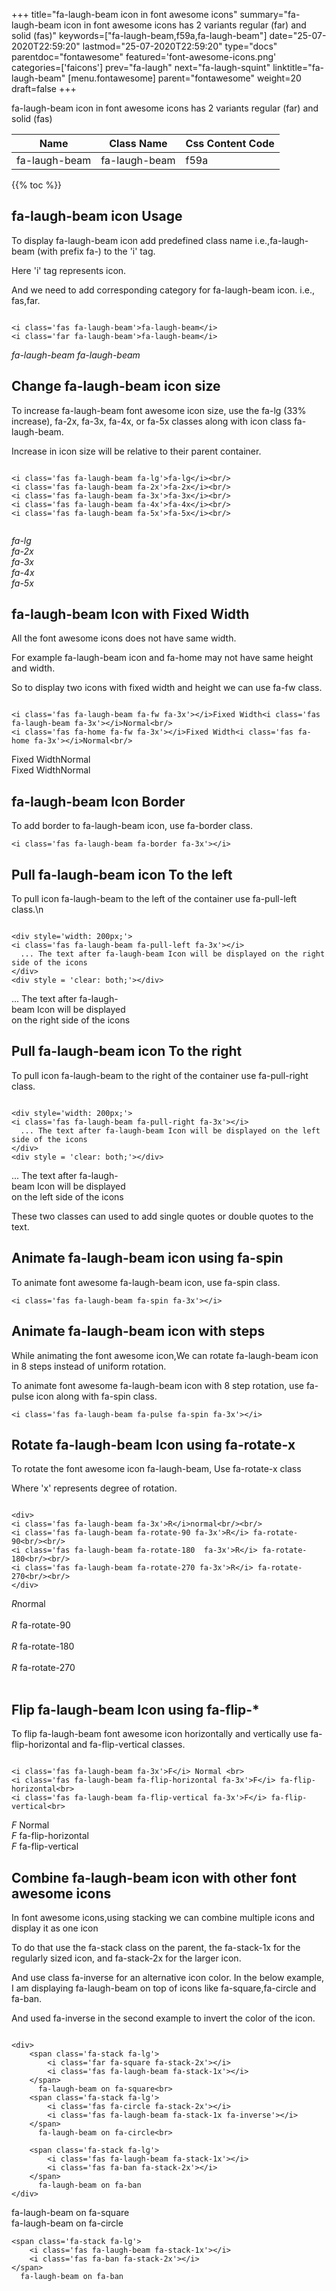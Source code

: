 +++
title="fa-laugh-beam icon in font awesome icons"
summary="fa-laugh-beam icon in font awesome icons has 2 variants regular (far) and solid (fas)"
keywords=["fa-laugh-beam,f59a,fa-laugh-beam"]
date="25-07-2020T22:59:20"
lastmod="25-07-2020T22:59:20"
type="docs"
parentdoc="fontawesome"
featured='font-awesome-icons.png'
categories=['faicons']
prev="fa-laugh"
next="fa-laugh-squint"
linktitle="fa-laugh-beam"
[menu.fontawesome]
parent="fontawesome"
weight=20
draft=false
+++


fa-laugh-beam icon in font awesome icons has 2 variants regular (far) and solid (fas)

<div class='table-responsive'><table class='table'><thead><tr><th>Name</th><th>Class Name</th><th>Css Content Code</th></tr></thead><tbody><tr><td>fa-laugh-beam</td><td>fa-laugh-beam</td><td>f59a</td></tr></tbody></table></div>


{{% toc %}}


## fa-laugh-beam icon Usage

To display fa-laugh-beam icon add predefined class name i.e.,fa-laugh-beam (with prefix fa-) to the 'i' tag.

Here 'i' tag represents icon.

And we need to add corresponding category for fa-laugh-beam icon. i.e., fas,far.


```

<i class='fas fa-laugh-beam'>fa-laugh-beam</i>
<i class='far fa-laugh-beam'>fa-laugh-beam</i>
```

<i class='fas fa-laugh-beam'>fa-laugh-beam</i>
<i class='far fa-laugh-beam'>fa-laugh-beam</i>




## Change fa-laugh-beam icon size
To increase fa-laugh-beam font awesome icon size, use the fa-lg (33% increase), fa-2x, fa-3x, fa-4x, or fa-5x classes along with icon class fa-laugh-beam.

Increase in icon size will be relative to their parent container. 

```

<i class='fas fa-laugh-beam fa-lg'>fa-lg</i><br/>
<i class='fas fa-laugh-beam fa-2x'>fa-2x</i><br/>
<i class='fas fa-laugh-beam fa-3x'>fa-3x</i><br/>
<i class='fas fa-laugh-beam fa-4x'>fa-4x</i><br/>
<i class='fas fa-laugh-beam fa-5x'>fa-5x</i><br/>
            
```

<i class='fas fa-laugh-beam fa-lg'>fa-lg</i><br/>
<i class='fas fa-laugh-beam fa-2x'>fa-2x</i><br/>
<i class='fas fa-laugh-beam fa-3x'>fa-3x</i><br/>
<i class='fas fa-laugh-beam fa-4x'>fa-4x</i><br/>
<i class='fas fa-laugh-beam fa-5x'>fa-5x</i><br/>
            



## fa-laugh-beam Icon with Fixed Width 

All the font awesome icons does not have same width.

For example fa-laugh-beam icon and fa-home may not have same height and width.

So to display two icons with fixed width and height we can use fa-fw class.


```

<i class='fas fa-laugh-beam fa-fw fa-3x'></i>Fixed Width<i class='fas fa-laugh-beam fa-3x'></i>Normal<br/>
<i class='fas fa-home fa-fw fa-3x'></i>Fixed Width<i class='fas fa-home fa-3x'></i>Normal<br/>
```

<i class='fas fa-laugh-beam fa-fw fa-3x'></i>Fixed Width<i class='fas fa-laugh-beam fa-3x'></i>Normal<br/>
<i class='fas fa-home fa-fw fa-3x'></i>Fixed Width<i class='fas fa-home fa-3x'></i>Normal<br/>



## fa-laugh-beam Icon Border 

To add border to fa-laugh-beam icon, use fa-border class.


```
<i class='fas fa-laugh-beam fa-border fa-3x'></i>

```
<i class='fas fa-laugh-beam fa-border fa-3x'></i>





## Pull fa-laugh-beam icon To the left

To pull icon fa-laugh-beam to the left of the container use fa-pull-left class.\n

```

<div style='width: 200px;'>
<i class='fas fa-laugh-beam fa-pull-left fa-3x'></i>
  ... The text after fa-laugh-beam Icon will be displayed on the right side of the icons
</div>
<div style = 'clear: both;'></div>
```

<div style='width: 200px;'>
<i class='fas fa-laugh-beam fa-pull-left fa-3x'></i>
  ... The text after fa-laugh-beam Icon will be displayed on the right side of the icons
</div>
<div style = 'clear: both;'></div>




## Pull fa-laugh-beam icon To the right
To pull icon fa-laugh-beam to the right of the container use fa-pull-right class.

```

<div style='width: 200px;'>
<i class='fas fa-laugh-beam fa-pull-right fa-3x'></i>
  ... The text after fa-laugh-beam Icon will be displayed on the left side of the icons
</div>
<div style = 'clear: both;'></div>
```

<div style='width: 200px;'>
<i class='fas fa-laugh-beam fa-pull-right fa-3x'></i>
  ... The text after fa-laugh-beam Icon will be displayed on the left side of the icons
</div>
<div style = 'clear: both;'></div>

These two classes can used to add single quotes or double quotes to the text.


## Animate fa-laugh-beam icon using fa-spin
To animate font awesome fa-laugh-beam icon, use fa-spin class.

```
<i class='fas fa-laugh-beam fa-spin fa-3x'></i>
```
<i class='fas fa-laugh-beam fa-spin fa-3x'></i>




## Animate fa-laugh-beam icon with steps
While animating the font awesome icon,We can rotate fa-laugh-beam icon in 8 steps instead of uniform rotation.

To animate font awesome fa-laugh-beam icon with 8 step rotation, use fa-pulse icon along with fa-spin class.


```
<i class='fas fa-laugh-beam fa-pulse fa-spin fa-3x'></i>

```
<i class='fas fa-laugh-beam fa-pulse fa-spin fa-3x'></i>





## Rotate fa-laugh-beam Icon using fa-rotate-x
To rotate the font awesome icon fa-laugh-beam, Use fa-rotate-x class

Where 'x' represents degree of rotation.


```

<div>
<i class='fas fa-laugh-beam fa-3x'>R</i>normal<br/><br/>
<i class='fas fa-laugh-beam fa-rotate-90 fa-3x'>R</i> fa-rotate-90<br/><br/> 
<i class='fas fa-laugh-beam fa-rotate-180  fa-3x'>R</i> fa-rotate-180<br/><br/> 
<i class='fas fa-laugh-beam fa-rotate-270 fa-3x'>R</i> fa-rotate-270<br/><br/>
</div>
```

<div>
<i class='fas fa-laugh-beam fa-3x'>R</i>normal<br/><br/>
<i class='fas fa-laugh-beam fa-rotate-90 fa-3x'>R</i> fa-rotate-90<br/><br/> 
<i class='fas fa-laugh-beam fa-rotate-180  fa-3x'>R</i> fa-rotate-180<br/><br/> 
<i class='fas fa-laugh-beam fa-rotate-270 fa-3x'>R</i> fa-rotate-270<br/><br/>
</div>




## Flip fa-laugh-beam Icon using fa-flip-*
To flip fa-laugh-beam font awesome icon horizontally and vertically use fa-flip-horizontal and fa-flip-vertical classes. 

```

<i class='fas fa-laugh-beam fa-3x'>F</i> Normal <br>
<i class='fas fa-laugh-beam fa-flip-horizontal fa-3x'>F</i> fa-flip-horizontal<br>
<i class='fas fa-laugh-beam fa-flip-vertical fa-3x'>F</i> fa-flip-vertical<br>
```

<i class='fas fa-laugh-beam fa-3x'>F</i> Normal <br>
<i class='fas fa-laugh-beam fa-flip-horizontal fa-3x'>F</i> fa-flip-horizontal<br>
<i class='fas fa-laugh-beam fa-flip-vertical fa-3x'>F</i> fa-flip-vertical<br>




## Combine fa-laugh-beam icon with other font awesome icons
In font awesome icons,using stacking we can combine multiple icons and display it as one icon 

To do that use the fa-stack class on the parent, the fa-stack-1x for the regularly sized icon, and fa-stack-2x for the larger icon.

And use class fa-inverse for an alternative icon color. 
In the below example, I am displaying fa-laugh-beam on top of icons like fa-square,fa-circle and fa-ban.

And used fa-inverse in the second example to invert the color of the icon.

```

<div>
    <span class='fa-stack fa-lg'>
        <i class='far fa-square fa-stack-2x'></i>
        <i class='fas fa-laugh-beam fa-stack-1x'></i>
    </span>
      fa-laugh-beam on fa-square<br>
    <span class='fa-stack fa-lg'>
        <i class='fas fa-circle fa-stack-2x'></i>
        <i class='fas fa-laugh-beam fa-stack-1x fa-inverse'></i>
    </span>
      fa-laugh-beam on fa-circle<br>

    <span class='fa-stack fa-lg'>
        <i class='fas fa-laugh-beam fa-stack-1x'></i>
        <i class='fas fa-ban fa-stack-2x'></i>
    </span>
      fa-laugh-beam on fa-ban
</div>
```

<div>
    <span class='fa-stack fa-lg'>
        <i class='far fa-square fa-stack-2x'></i>
        <i class='fas fa-laugh-beam fa-stack-1x'></i>
    </span>
      fa-laugh-beam on fa-square<br>
    <span class='fa-stack fa-lg'>
        <i class='fas fa-circle fa-stack-2x'></i>
        <i class='fas fa-laugh-beam fa-stack-1x fa-inverse'></i>
    </span>
      fa-laugh-beam on fa-circle<br>

    <span class='fa-stack fa-lg'>
        <i class='fas fa-laugh-beam fa-stack-1x'></i>
        <i class='fas fa-ban fa-stack-2x'></i>
    </span>
      fa-laugh-beam on fa-ban
</div>






